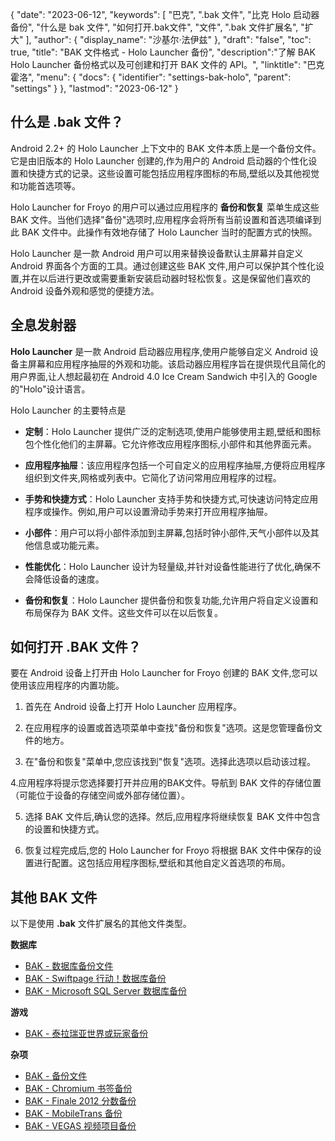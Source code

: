 {
"date": "2023-06-12",
  "keywords": [
"巴克",
".bak 文件",
"比克 Holo 启动器备份",
"什么是 bak 文件",
"如何打开.bak文件",
"文件",
".bak 文件扩展名",
"扩大"
],
  "author": {
"display_name": "沙基尔·法伊兹"
},
"draft": "false",
"toc": true,
"title": "BAK 文件格式 - Holo Launcher 备份",
  "description":"了解 BAK Holo Launcher 备份格式以及可创建和打开 BAK 文件的 API。",
"linktitle": "巴克霍洛",
  "menu": {
    "docs": {
      "identifier": "settings-bak-holo",
"parent": "settings"
}
},
"lastmod": "2023-06-12"
}

## 什么是 .bak 文件？

Android 2.2+ 的 Holo Launcher 上下文中的 BAK 文件本质上是一个备份文件。它是由旧版本的 Holo Launcher 创建的,作为用户的 Android 启动器的个性化设置和快捷方式的记录。这些设置可能包括应用程序图标的布局,壁纸以及其他视觉和功能首选项等。

Holo Launcher for Froyo 的用户可以通过应用程序的 **备份和恢复** 菜单生成这些 BAK 文件。当他们选择"备份"选项时,应用程序会将所有当前设置和首选项编译到此 BAK 文件中。此操作有效地存储了 Holo Launcher 当时的配置方式的快照。

Holo Launcher 是一款 Android 用户可以用来替换设备默认主屏幕并自定义 Android 界面各个方面的工具。通过创建这些 BAK 文件,用户可以保护其个性化设置,并在以后进行更改或需要重新安装启动器时轻松恢复。这是保留他们喜欢的 Android 设备外观和感觉的便捷方法。

## 全息发射器

**Holo Launcher** 是一款 Android 启动器应用程序,使用户能够自定义 Android 设备主屏幕和应用程序抽屉的外观和功能。该启动器应用程序旨在提供现代且简化的用户界面,让人想起最初在 Android 4.0 Ice Cream Sandwich 中引入的 Google 的"Holo"设计语言。

Holo Launcher 的主要特点是

- **定制**：Holo Launcher 提供广泛的定制选项,使用户能够使用主题,壁纸和图标包个性化他们的主屏幕。它允许修改应用程序图标,小部件和其他界面元素。

- **应用程序抽屉**：该应用程序包括一个可自定义的应用程序抽屉,方便将应用程序组织到文件夹,网格或列表中。它简化了访问常用应用程序的过程。

- **手势和快捷方式**：Holo Launcher 支持手势和快捷方式,可快速访问特定应用程序或操作。例如,用户可以设置滑动手势来打开应用程序抽屉。

- **小部件**：用户可以将小部件添加到主屏幕,包括时钟小部件,天气小部件以及其他信息或功能元素。

- **性能优化**：Holo Launcher 设计为轻量级,并针对设备性能进行了优化,确保不会降低设备的速度。

- **备份和恢复**：Holo Launcher 提供备份和恢复功能,允许用户将自定义设置和布局保存为 BAK 文件。这些文件可以在以后恢复。

## 如何打开 .BAK 文件？

要在 Android 设备上打开由 Holo Launcher for Froyo 创建的 BAK 文件,您可以使用该应用程序的内置功能。

1. 首先在 Android 设备上打开 Holo Launcher 应用程序。

2. 在应用程序的设置或首选项菜单中查找"备份和恢复"选项。这是您管理备份文件的地方。

3. 在"备份和恢复"菜单中,您应该找到"恢复"选项。选择此选项以启动该过程。

4.应用程序将提示您选择要打开并应用的BAK文件。导航到 BAK 文件的存储位置（可能位于设备的存储空间或外部存储位置）。

5. 选择 BAK 文件后,确认您的选择。然后,应用程序将继续恢复 BAK 文件中包含的设置和快捷方式。

6. 恢复过程完成后,您的 Holo Launcher for Froyo 将根据 BAK 文件中保存的设置进行配置。这包括应用程序图标,壁纸和其他自定义首选项的布局。

## 其他 BAK 文件

以下是使用 **.bak** 文件扩展名的其他文件类型。

**数据库**
- [BAK - 数据库备份文件](/zh/database/bak/)
- [BAK - Swiftpage 行动！数据库备份](/zh/database/bak-act/)
- [BAK - Microsoft SQL Server 数据库备份](/zh/database/bak-sqlserver/)

**游戏**
- [BAK - 泰拉瑞亚世界或玩家备份](/zh/game/bak-terraria/)

**杂项**
- [BAK - 备份文件](/zh/misc/bak-backup/)
- [BAK - Chromium 书签备份](/zh/misc/bak-chromium/)
- [BAK - Finale 2012 分数备份](/zh/misc/bak-finale/)
- [BAK - MobileTrans 备份](/zh/misc/bak-mobiletrans/)
- [BAK - VEGAS 视频项目备份](/zh/misc/bak-vegas/)


